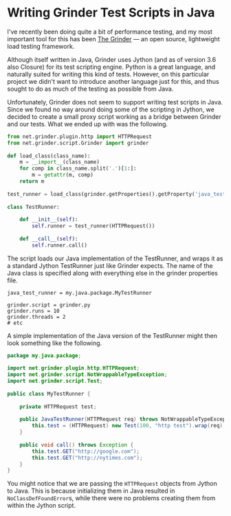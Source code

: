 # Writing Grinder Test Scripts in Java

I've recently been doing quite a bit of performance testing, and my most important tool for this has been [The Grinder](http://grinder.sourceforge.net/) — an open source, lightweight load testing framework.

Although itself written in Java, Grinder uses Jython (and as of version 3.6 also Closure) for its test scripting engine.
Python is a great language, and naturally suited for writing this kind of tests.
However, on this particular project we didn't want to introduce another language just for this, and thus sought to do as much of the testing as possible from Java.

Unfortunately, Grinder does not seem to support writing test scripts in Java.
Since we found no way around doing some of the scripting in Jython, we decided to create a small proxy script working as a bridge between Grinder and our tests.
What we ended up with was the following.

```python
from net.grinder.plugin.http import HTTPRequest
from net.grinder.script.Grinder import grinder
 
def load_class(class_name):
    m = __import__(class_name)
    for comp in class_name.split('.')[1:]:
        m = getattr(m, comp)
    return m
 
test_runner = load_class(grinder.getProperties().getProperty('java_test_runner'))
 
class TestRunner:
 
    def __init__(self):
        self.runner = test_runner(HTTPRequest())
     
    def __call__(self):
        self.runner.call()
```

The script loads our Java implementation of the TestRunner, and wraps it as a standard Jython TestRunner just like Grinder expects.
The name of the Java class is specified along with everything else in the grinder properties file.

```
java_test_runner = my.java.package.MyTestRunner
 
grinder.script = grinder.py
grinder.runs = 10
grinder.threads = 2
# etc
```

A simple implementation of the Java version of the TestRunner might then look something like the following.

```java
package my.java.package;
 
import net.grinder.plugin.http.HTTPRequest;
import net.grinder.script.NotWrappableTypeException;
import net.grinder.script.Test;
 
public class MyTestRunner {
 
    private HTTPRequest test;
     
    public JavaTestRunner(HTTPRequest req) throws NotWrappableTypeException {
        this.test = (HTTPRequest) new Test(100, "http test").wrap(req);
    }
     
    public void call() throws Exception {
        this.test.GET("http://google.com");
        this.test.GET("http://nytimes.com");
    }
}
```

You might notice that we are passing the `HTTPRequest` objects from Jython to Java.
This is because initializing them in Java resulted in `NoClassDefFoundError`s, while there were no problems creating them from within the Jython script.

